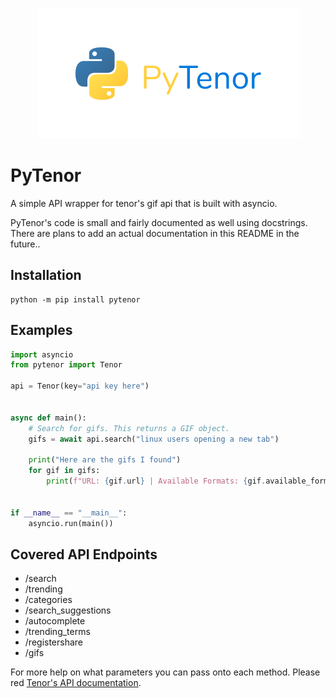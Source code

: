 <p align="center">
    <img src="logo.png"></img>
</p>

# PyTenor
A simple API wrapper for tenor's gif api that is built with asyncio.

PyTenor's code is small and fairly documented as well using docstrings. There are plans to add an actual documentation in this README in the future..

## Installation
```
python -m pip install pytenor
```

## Examples
```py
import asyncio
from pytenor import Tenor

api = Tenor(key="api key here")


async def main():
    # Search for gifs. This returns a GIF object.
    gifs = await api.search("linux users opening a new tab")

    print("Here are the gifs I found")
    for gif in gifs:
        print(f"URL: {gif.url} | Available Formats: {gif.available_formats}")


if __name__ == "__main__":
    asyncio.run(main())

```

## Covered API Endpoints
- /search
- /trending
- /categories
- /search_suggestions
- /autocomplete
- /trending_terms
- /registershare
- /gifs

For more help on what parameters you can pass onto each method. Please red [Tenor's API documentation](https://tenor.com/gifapi/documentation).
